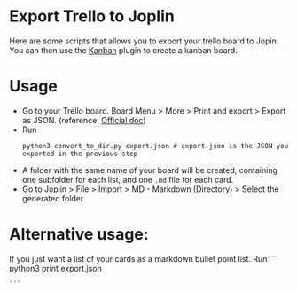 # Export Trello to Joplin

Here are some scripts that allows you to export your trello board to Jopin. You can then use the [Kanban](https://github.com/joplin/plugin-kanban/wiki) plugin to create a kanban board.

# Usage 
* Go to your Trello board. Board Menu > More > Print and export > Export as JSON. (reference: [Official doc](https://help.trello.com/article/747-exporting-data-from-trello-1))
* Run 
    ```
    python3 convert_to_dir.py export.json # export.json is the JSON you exported in the previous step
    ```
* A folder with the same name of your board will be created, containing one subfolder for each list, and one `.md` file for each card.
* Go to Joplin > File > Import > MD - Markdown (Directory) > Select the generated folder

# Alternative usage:
If you just want a list of your cards as a markdown bullet point list.  Run
    ```
    python3 print export.json

    ```


